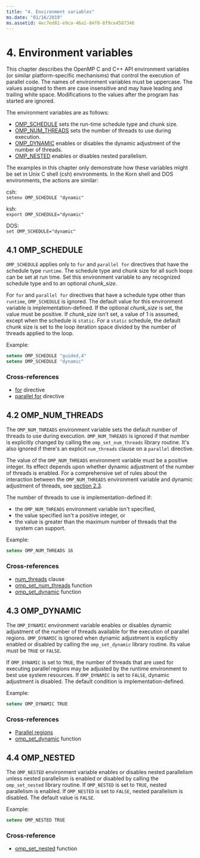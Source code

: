 ```yaml
---
title: "4. Environment variables"
ms.date: "01/16/2019"
ms.assetid: 4ec7ed81-e9ca-46a1-84f8-8f9ce4587346
---
```

# 4. Environment variables

This chapter describes the OpenMP C and C++ API environment variables (or similar platform-specific mechanisms) that control the execution of parallel code.  The names of environment variables must be uppercase. The values assigned to them are case insensitive and may have leading and trailing white space.  Modifications to the values after the program has started are ignored.

The environment variables are as follows:

- [OMP_SCHEDULE](#41-omp_schedule) sets the run-time schedule type and chunk size.
- [OMP_NUM_THREADS](#42-omp_num_threads) sets the number of threads to use during execution.
- [OMP_DYNAMIC](#43-omp_dynamic) enables or disables the dynamic adjustment of the number of threads.
- [OMP_NESTED](#44-omp_nested) enables or disables nested parallelism.

The examples in this chapter only demonstrate how these variables might be set in Unix C shell (csh) environments. In the Korn shell and DOS environments, the actions are similar:

csh:  
`setenv OMP_SCHEDULE "dynamic"`

ksh:  
`export OMP_SCHEDULE="dynamic"`

DOS:  
`set OMP_SCHEDULE="dynamic"`

## <a name="4.1-OMP_SCHEDULE"></a>4.1 OMP_SCHEDULE

`OMP_SCHEDULE` applies only to `for` and `parallel for` directives that have the schedule type `runtime`. The schedule type and chunk size for all such loops can be set at run time. Set this environment variable to any recognized schedule type and to an optional *chunk_size*.

For `for` and `parallel for` directives that have a schedule type other than `runtime`, `OMP_SCHEDULE` is ignored. The default value for this environment variable is implementation-defined. If the optional *chunk_size* is set, the value must be positive. If *chunk_size* isn't set, a value of 1 is assumed, except when the schedule is `static`. For a `static` schedule, the default chunk size is set to the loop iteration space divided by the number of threads applied to the loop.

Example:

```csh
setenv OMP_SCHEDULE "guided,4"
setenv OMP_SCHEDULE "dynamic"
```

### Cross-references

- [for](2-directives.md#241-for-construct) directive
- [parallel for](2-directives.md#251-parallel-for-construct) directive

## <a name="4.2-OMP_NUM_THREADS"></a>4.2 OMP_NUM_THREADS

The `OMP_NUM_THREADS` environment variable sets the default number of threads to use during execution. `OMP_NUM_THREADS` is ignored if that number is explicitly changed by calling the `omp_set_num_threads` library routine. It's also ignored if there's an explicit `num_threads` clause on a `parallel` directive.

The value of the `OMP_NUM_THREADS` environment variable must be a positive integer. Its effect depends upon whether dynamic adjustment of the number of threads is enabled. For a comprehensive set of rules about the interaction between the `OMP_NUM_THREADS` environment variable and dynamic adjustment of threads, see [section 2.3](2-directives.md#23-parallel-construct).

The number of threads to use is implementation-defined if:

- the `OMP_NUM_THREADS` environment variable isn't specified,
- the value specified isn't a positive integer, or
- the value is greater than the maximum number of threads that the system can support.

Example:

```csh
setenv OMP_NUM_THREADS 16
```

### Cross-references

- [num_threads](2-directives.md#23-parallel-construct) clause
- [omp_set_num_threads](3-run-time-library-functions.md#311-omp_set_num_threads-function) function
- [omp_set_dynamic](3-run-time-library-functions.md#317-omp_set_dynamic-function) function

## <a name="4.3-OMP_DYNAMIC"></a>4.3 OMP_DYNAMIC

The `OMP_DYNAMIC` environment variable enables or disables dynamic adjustment of the number of threads available for the execution of parallel regions. `OMP_DYNAMIC` is ignored when dynamic adjustment is explicitly enabled or disabled by calling the `omp_set_dynamic` library routine. Its value must be `TRUE` or `FALSE`.

If `OMP_DYNAMIC` is set to `TRUE`, the number of threads that are used for executing parallel regions may be adjusted by the runtime environment to best use system resources.  If `OMP_DYNAMIC` is set to `FALSE`, dynamic adjustment is disabled. The default condition is implementation-defined.

Example:

```csh
setenv OMP_DYNAMIC TRUE
```

### Cross-references

- [Parallel regions](2-directives.md#23-parallel-construct)
- [omp_set_dynamic](3-run-time-library-functions.md#317-omp_set_dynamic-function) function

## <a name="4.4-OMP_NESTED"></a>4.4 OMP_NESTED

The `OMP_NESTED` environment variable enables or disables nested parallelism unless nested parallelism is enabled or disabled by calling the `omp_set_nested` library routine. If `OMP_NESTED` is set to `TRUE`, nested parallelism is enabled. If `OMP_NESTED` is set to `FALSE`, nested parallelism is disabled. The default value is `FALSE`.

Example:

```csh
setenv OMP_NESTED TRUE
```

### Cross-reference

- [omp_set_nested](3-run-time-library-functions.md#319-omp_set_nested-function) function

